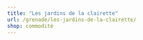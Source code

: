 ```yaml
---
title: "Les jardins de la clairette"
url: /grenade/les-jardins-de-la-clairette/
shop: commodité
---
```

